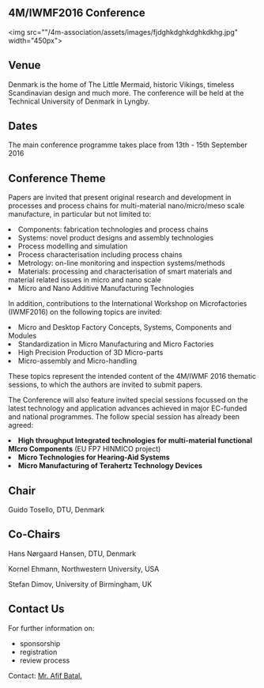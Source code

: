 ## 4M/IWMF2016 Conference

<img src=""/4m-association/assets/images/fjdghkdghkdghkdkhg.jpg" width="450px">
## Venue

Denmark is the home of The Little Mermaid, historic Vikings, timeless Scandinavian design and much more. The conference will be held at the Technical University of Denmark in Lyngby.

## Dates

The main conference programme takes place from 13th - 15th September 2016
## Conference Theme


Papers are invited that present original research and development in processes and process chains for multi-material nano/micro/meso scale manufacture, in particular but not limited to:

  <li>Components: fabrication technologies and process chains</li>
  <li>Systems: novel product designs and assembly technologies</li>
  <li>Process modelling and simulation</li>
  <li>Process characterisation including process chains</li>
  <li>Metrology: on-line monitoring and inspection systems/methods</li>
  <li>Materials: processing and characterisation of smart materials and material related issues in micro and nano scale</li>
  <li>Micro and Nano Additive Manufacturing Technologies

In addition, contributions to the International Workshop on Microfactories (IWMF2016) on the following topics are invited:

  <li>Micro and Desktop Factory Concepts, Systems, Components and Modules
  <li>Standardization in Micro Manufacturing and Micro Factories
  <li>High Precision Production of 3D Micro-parts
  <li>Micro-assembly and Micro-handling

These topics represent the intended content of the 4M/IWMF 2016 thematic sessions, to which the
authors are invited to submit papers. 

The Conference will also feature invited special sessions focussed
on the latest technology and application advances achieved in major EC-funded and national
programmes. The follow special session has already been agreed:

  <li><strong>High throughput Integrated technologies for multi-material functional MIcro
Components</strong> (EU FP7 HINMICO project)
  

  <li><strong>Micro Technologies for Hearing-Aid Systems</strong>

  <li><strong>Micro Manufacturing of Terahertz Technology Devices</strong>

## Chair

Guido Tosello, DTU, Denmark 

## Co-Chairs


Hans Nørgaard Hansen, DTU, Denmark

Kornel Ehmann, Northwestern University, USA

Stefan Dimov, University of Birmingham, UK

## Contact Us


For further information on:

- sponsorship
- registration
- review process

 
Contact: <a href="mailto:a.batal@bham.ac.uk">Mr. Afif Batal.</strong></a>